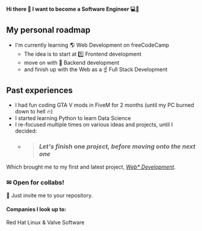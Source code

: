 **Hi there 👋 I want to become a Software Engineer 💻👑**
## My personal roadmap
* I'm currently learning 🌎 Web Development on freeCodeCamp
  * The idea is to start at 1️⃣ Frontend development
  * move on with 🎯 Backend development
  * and finish up with the Web as a ☝ Full Stack Development
## Past experiences
* I had fun coding GTA V mods in FiveM for 2 months (until my PC burned down to hell 🔥)
* I started learning Python to learn Data Science
* I re-focused multiple times on various ideas and projects, until I decided:
  * > ### *Let's finish* **one** *project, before moving onto the next one*
 
Which brought me to my first and latest project, [*Web\* Development*](https://whoeza.github.io/).
### ✉ Open for collabs!
📝 Just invite me to your repository.

#### Companies I look up to:
Red Hat Linux & Valve Software
<!--
**Whoeza/whoeza** is a ✨ _special_ ✨ repository because its `README.md` (this file) appears on your GitHub profile.

Here are some ideas to get you started:

- 🔭 I’m currently working on full stack development...
- 🌱 I’m currently learning frontend web development...
- 👯 I’m looking to collaborate on games development, web development, data science...
- 🤔 I’m looking for help with ...
- 💬 Ask me about music...
- 📫 How to reach me: @ me from any repository or add me to a pull request...
- 😄 Pronouns: he/him...
- ⚡ Fun fact: ...
-->
